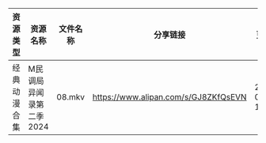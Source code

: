 | 资源类型   | 资源名称           | 文件名称   | 分享链接                                 | 更新时间                |
| ------ | -------------- | ------ | ------------------------------------ | ------------------- |
| 经典动漫合集 | M民调局异闻录第二季2024 | 08.mkv | https://www.alipan.com/s/GJ8ZKfQsEVN | 2024-08-22 12:05:59 |
